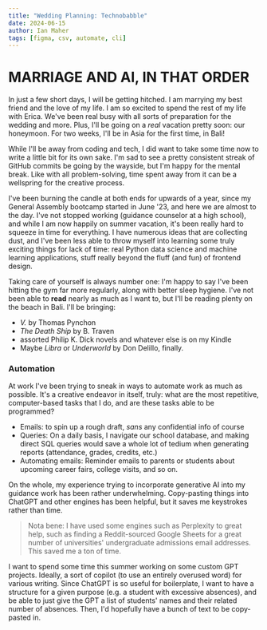 ```yaml
---
title: "Wedding Planning: Technobabble"
date: 2024-06-15
author: Ian Maher
tags: [figma, csv, automate, cli]
---
```


# MARRIAGE AND AI, IN THAT ORDER

In just a few short days, I will be getting hitched. I am marrying my best friend and the love of my life. I am so excited to spend the rest of my life with Erica. We've been real busy with all sorts of preparation for the wedding and more. Plus, I'll be going on a _real_ vacation pretty soon: our honeymoon. For two weeks, I'll be in Asia for the first time, in Bali! 

While I'll be away from coding and tech, I did want to take some time now to write a little bit for its own sake. I'm sad to see a pretty consistent streak of GitHub commits be going by the wayside, but I'm happy for the mental break. Like with all problem-solving, time spent away from it can be a wellspring for the creative process.

I've been burning the candle at both ends for upwards of a year, since my General Assembly bootcamp started in June '23, and here we are almost to the day. I've not stopped working (guidance counselor at a high school), and while I am now happily on summer vacation, it's been really hard to squeeze in time for everything. I have numerous ideas that are collecting dust, and I've been less able to throw myself into learning some truly exciting things for lack of time: real Python data science and machine learning applications, stuff really beyond the fluff (and fun) of frontend design. 

Taking care of yourself is always number one: I'm happy to say I've been hitting the gym far more regularly, along with better sleep hygiene. I've not been able to **read** nearly as much as I want to, but I'll be reading plenty on the beach in Bali. I'll be bringing:
* *V.* by Thomas Pynchon
* *The Death Ship* by B. Traven
* assorted Philip K. Dick novels and whatever else is on my Kindle
* Maybe *Libra* or *Underworld* by Don Delillo, finally.

### Automation
At work I've been trying to sneak in ways to automate work as much as possible. It's a creative endeavor in itself, truly: what are the most repetitive, computer-based tasks that I do, and are these tasks able to be programmed? 
* Emails: to spin up a rough draft, _sans_ any confidential info of course
* Queries: On a daily basis, I navigate our school database, and making direct SQL queries would save a whole lot of tedium when generating reports (attendance, grades, credits, etc.)
* Automating emails: Reminder emails to parents or students about upcoming career fairs, college visits, and so on.

On the whole, my experience trying to incorporate generative AI into my guidance work has been rather underwhelming. Copy-pasting things into ChatGPT and other engines has been helpful, but it saves me keystrokes rather than time. 

> Nota bene: I have used some engines such as Perplexity to great help, such as finding a Reddit-sourced Google Sheets for a great number of universities' undergraduate admissions email addresses. This saved me a ton of time.

I want to spend some time this summer working on some custom GPT projects. Ideally, a sort of copilot (to use an entirely overused word) for various writing. Since ChatGPT is so useful for boilerplate, I want to have a structure for a given purpose (e.g. a student with excessive absences), and be able to just give the GPT a list of students' names and their related number of absences. Then, I'd hopefully have a bunch of text to be copy-pasted in.  
